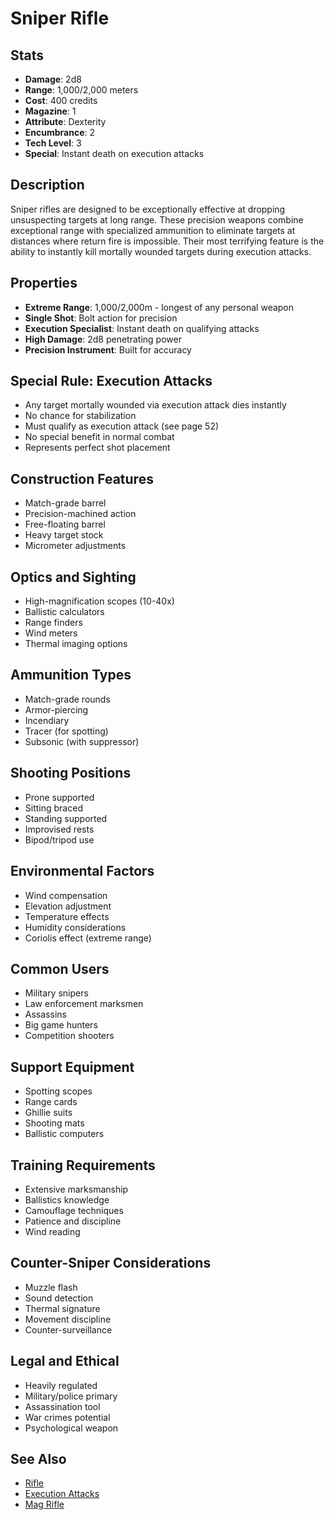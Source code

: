 # Sniper Rifle

## Stats
- **Damage**: 2d8
- **Range**: 1,000/2,000 meters
- **Cost**: 400 credits
- **Magazine**: 1
- **Attribute**: Dexterity
- **Encumbrance**: 2
- **Tech Level**: 3
- **Special**: Instant death on execution attacks

## Description
Sniper rifles are designed to be exceptionally effective at dropping unsuspecting targets at long range. These precision weapons combine exceptional range with specialized ammunition to eliminate targets at distances where return fire is impossible. Their most terrifying feature is the ability to instantly kill mortally wounded targets during execution attacks.

## Properties
- **Extreme Range**: 1,000/2,000m - longest of any personal weapon
- **Single Shot**: Bolt action for precision
- **Execution Specialist**: Instant death on qualifying attacks
- **High Damage**: 2d8 penetrating power
- **Precision Instrument**: Built for accuracy

## Special Rule: Execution Attacks
- Any target mortally wounded via execution attack dies instantly
- No chance for stabilization
- Must qualify as execution attack (see page 52)
- No special benefit in normal combat
- Represents perfect shot placement

## Construction Features
- Match-grade barrel
- Precision-machined action
- Free-floating barrel
- Heavy target stock
- Micrometer adjustments

## Optics and Sighting
- High-magnification scopes (10-40x)
- Ballistic calculators
- Range finders
- Wind meters
- Thermal imaging options

## Ammunition Types
- Match-grade rounds
- Armor-piercing
- Incendiary
- Tracer (for spotting)
- Subsonic (with suppressor)

## Shooting Positions
- Prone supported
- Sitting braced
- Standing supported
- Improvised rests
- Bipod/tripod use

## Environmental Factors
- Wind compensation
- Elevation adjustment
- Temperature effects
- Humidity considerations
- Coriolis effect (extreme range)

## Common Users
- Military snipers
- Law enforcement marksmen
- Assassins
- Big game hunters
- Competition shooters

## Support Equipment
- Spotting scopes
- Range cards
- Ghillie suits
- Shooting mats
- Ballistic computers

## Training Requirements
- Extensive marksmanship
- Ballistics knowledge
- Camouflage techniques
- Patience and discipline
- Wind reading

## Counter-Sniper Considerations
- Muzzle flash
- Sound detection
- Thermal signature
- Movement discipline
- Counter-surveillance

## Legal and Ethical
- Heavily regulated
- Military/police primary
- Assassination tool
- War crimes potential
- Psychological weapon

## See Also
- [Rifle](rifle.md)
- [Execution Attacks](../../../combat-rules/execution-attacks.md)
- [Mag Rifle](mag-rifle.md)